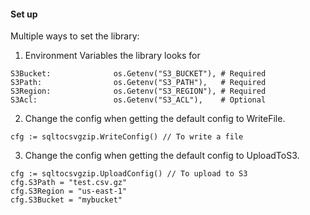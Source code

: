 ####  Set up

Multiple ways to set the library:

1. Environment Variables  the library looks for

```
S3Bucket:              os.Getenv("S3_BUCKET"), # Required
S3Path:                os.Getenv("S3_PATH"),   # Required
S3Region:              os.Getenv("S3_REGION"), # Required
S3Acl:                 os.Getenv("S3_ACL"),    # Optional
```

2. Change the config when getting the default config to WriteFile.

```
cfg := sqltocsvgzip.WriteConfig() // To write a file
```

3. Change the config when getting the default config to UploadToS3.

```
cfg := sqltocsvgzip.UploadConfig() // To upload to S3
cfg.S3Path = "test.csv.gz"
cfg.S3Region = "us-east-1"
cfg.S3Bucket = "mybucket"
```
